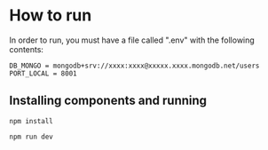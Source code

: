 # How to run

In order to run, you must have a file called ".env" with the following contents:

```
DB_MONGO = mongodb+srv://xxxx:xxxx@xxxxx.xxxx.mongodb.net/users
PORT_LOCAL = 8001
```

## Installing components and running

```
npm install
```
 

```
npm run dev
``` 

